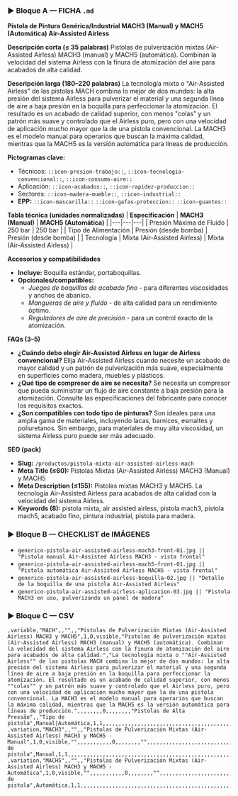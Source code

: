 ### ▶ Bloque A — FICHA `.md`
**Pistola de Pintura Genérica/Industrial MACH3 (Manual) y MACH5 (Automática) Air-Assisted Airless**

**Descripción corta (≤ 35 palabras)**
Pistolas de pulverización mixtas (Air-Assisted Airless) MACH3 (manual) y MACH5 (automática). Combinan la velocidad del sistema Airless con la finura de atomización del aire para acabados de alta calidad.

**Descripción larga (180–220 palabras)**
La tecnología mixta o "Air-Assisted Airless" de las pistolas MACH combina lo mejor de dos mundos: la alta presión del sistema Airless para pulverizar el material y una segunda línea de aire a baja presión en la boquilla para perfeccionar la atomización. El resultado es un acabado de calidad superior, con menos "colas" y un patrón más suave y controlado que el Airless puro, pero con una velocidad de aplicación mucho mayor que la de una pistola convencional. La MACH3 es el modelo manual para operarios que buscan la máxima calidad, mientras que la MACH5 es la versión automática para líneas de producción.

**Pictogramas clave:**
- Técnicos: `::icon-presion-trabajo::`, `::icon-tecnologia-convencional::`, `::icon-consumo-aire::`
- Aplicación: `::icon-acabados::`, `::icon-rapidez-produccion::`
- Sectores: `::icon-madera-mueble::`, `::icon-industrial::`
- **EPP:** `::icon-mascarilla::` `::icon-gafas-proteccion::` `::icon-guantes::`

**Tabla técnica (unidades normalizadas)**
| **Especificación** | **MACH3 (Manual)** | **MACH5 (Automática)** |
|---|---|---|
| Presión Máxima de Fluido | 250 bar | 250 bar |
| Tipo de Alimentación | Presión (desde bomba) | Presión (desde bomba) |
| Tecnología | Mixta (Air-Assisted Airless) | Mixta (Air-Assisted Airless) |

**Accesorios y compatibilidades**
- **Incluye:** Boquilla estándar, portaboquillas.
- **Opcionales/compatibles:**
  - *Juegos de boquillas de acabado fino* - para diferentes viscosidades y anchos de abanico.
  - *Mangueras de aire y fluido* - de alta calidad para un rendimiento óptimo.
  - *Reguladores de aire de precisión* - para un control exacto de la atomización.

**FAQs (3–5)**
- **¿Cuándo debo elegir Air-Assisted Airless en lugar de Airless convencional?** Elija Air-Assisted Airless cuando necesite un acabado de mayor calidad y un patrón de pulverización más suave, especialmente en superficies como madera, muebles y plásticos.
- **¿Qué tipo de compresor de aire se necesita?** Se necesita un compresor que pueda suministrar un flujo de aire constante a baja presión para la atomización. Consulte las especificaciones del fabricante para conocer los requisitos exactos.
- **¿Son compatibles con todo tipo de pinturas?** Son ideales para una amplia gama de materiales, incluyendo lacas, barnices, esmaltes y poliuretanos. Sin embargo, para materiales de muy alta viscosidad, un sistema Airless puro puede ser más adecuado.

**SEO (pack)**
- **Slug:** `/productos/pistola-mixta-air-assisted-airless-mach`
- **Meta Title (≤60):** Pistolas Mixtas (Air-Assisted Airless) MACH3 (Manual) y MACH5
- **Meta Description (≤155):** Pistolas mixtas MACH3 y MACH5. La tecnología Air-Assisted Airless para acabados de alta calidad con la velocidad del sistema Airless.
- **Keywords (8):** pistola mixta, air assisted airless, pistola mach3, pistola mach5, acabado fino, pintura industrial, pistola para madera.

### ▶ Bloque B — CHECKLIST de IMÁGENES
- `generico-pistola-air-assisted-airless-mach3-front-01.jpg || "Pistola manual Air-Assisted Airless MACH3 - vista frontal"`
- `generico-pistola-air-assisted-airless-mach5-front-01.jpg || "Pistola automática Air-Assisted Airless MACH5 - vista frontal"`
- `generico-pistola-air-assisted-airless-boquilla-02.jpg || "Detalle de la boquilla de una pistola Air-Assisted Airless"`
- `generico-pistola-air-assisted-airless-aplicacion-03.jpg || "Pistola MACH3 en uso, pulverizando un panel de madera"`

### ▶ Bloque C — CSV
```csv
,variable,"MACH",,"",,"Pistolas de Pulverización Mixtas (Air-Assisted Airless) MACH3 y MACH5",1,0,visible,"Pistolas de pulverización mixtas (Air-Assisted Airless) MACH3 (manual) y MACH5 (automática). Combinan la velocidad del sistema Airless con la finura de atomización del aire para acabados de alta calidad.","La tecnología mixta o ""Air-Assisted Airless"" de las pistolas MACH combina lo mejor de dos mundos: la alta presión del sistema Airless para pulverizar el material y una segunda línea de aire a baja presión en la boquilla para perfeccionar la atomización. El resultado es un acabado de calidad superior, con menos ""colas"" y un patrón más suave y controlado que el Airless puro, pero con una velocidad de aplicación mucho mayor que la de una pistola convencional. La MACH3 es el modelo manual para operarios que buscan la máxima calidad, mientras que la MACH5 es la versión automática para líneas de producción.",,,,,,,,0,,,,,,,,"Pistolas de Alta Pressão",,"Tipo de pistola",Manual|Automática,1,1,,,,,,,,,,,,,,,,,,,,,,,,,,,,,,,,,,,,,,,,,,,,,,,,,,,,
,variation,"MACH3",,"",,"Pistolas de Pulverización Mixtas (Air-Assisted Airless) MACH3 y MACH5 - Manual",1,0,visible,"",,,,,,,,,,,0,,,,,,,,"",,,,,,,,,,,,,,,,,,,,,,,,,,,,,,,,,,,,,,,,,,,,,,,,,,"Tipo de pistola",Manual,1,1,,,,,,,,,,,,,,,,,,,,,,,,,,,,,,,,,,,,,,,,,,,,,,,,,,,,
,variation,"MACH5",,"",,"Pistolas de Pulverización Mixtas (Air-Assisted Airless) MACH3 y MACH5 - Automática",1,0,visible,"",,,,,,,,,,,0,,,,,,,,"",,,,,,,,,,,,,,,,,,,,,,,,,,,,,,,,,,,,,,,,,,,,,,,,,,"Tipo de pistola",Automática,1,1,,,,,,,,,,,,,,,,,,,,,,,,,,,,,,,,,,,,,,,,,,,,,,,,,,,,
```